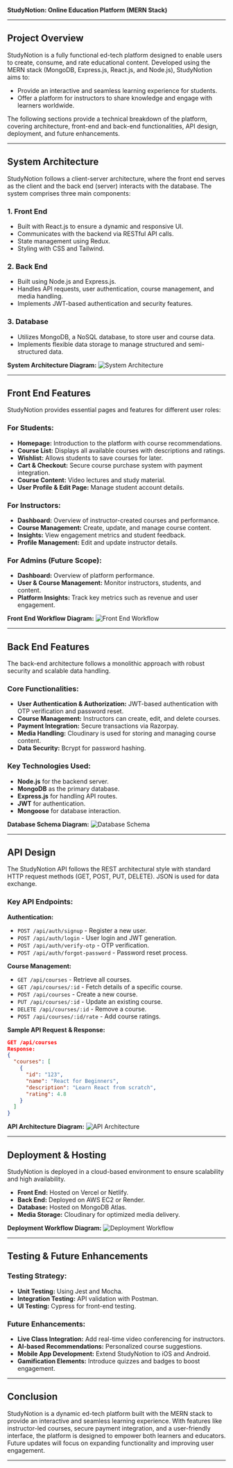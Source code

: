 **StudyNotion: Online Education Platform (MERN Stack)**

---

## **Project Overview**
StudyNotion is a fully functional ed-tech platform designed to enable users to create, consume, and rate educational content. Developed using the MERN stack (MongoDB, Express.js, React.js, and Node.js), StudyNotion aims to:

- Provide an interactive and seamless learning experience for students.
- Offer a platform for instructors to share knowledge and engage with learners worldwide.

The following sections provide a technical breakdown of the platform, covering architecture, front-end and back-end functionalities, API design, deployment, and future enhancements.

---

## **System Architecture**
StudyNotion follows a client-server architecture, where the front end serves as the client and the back end (server) interacts with the database. The system comprises three main components:

### **1. Front End**
- Built with React.js to ensure a dynamic and responsive UI.
- Communicates with the backend via RESTful API calls.
- State management using Redux.
- Styling with CSS and Tailwind.

### **2. Back End**
- Built using Node.js and Express.js.
- Handles API requests, user authentication, course management, and media handling.
- Implements JWT-based authentication and security features.

### **3. Database**
- Utilizes MongoDB, a NoSQL database, to store user and course data.
- Implements flexible data storage to manage structured and semi-structured data.

**System Architecture Diagram:**
![System Architecture](https://example.com/system-architecture-diagram.png)

---

## **Front End Features**
StudyNotion provides essential pages and features for different user roles:

### **For Students:**
- **Homepage:** Introduction to the platform with course recommendations.
- **Course List:** Displays all available courses with descriptions and ratings.
- **Wishlist:** Allows students to save courses for later.
- **Cart & Checkout:** Secure course purchase system with payment integration.
- **Course Content:** Video lectures and study material.
- **User Profile & Edit Page:** Manage student account details.

### **For Instructors:**
- **Dashboard:** Overview of instructor-created courses and performance.
- **Course Management:** Create, update, and manage course content.
- **Insights:** View engagement metrics and student feedback.
- **Profile Management:** Edit and update instructor details.

### **For Admins (Future Scope):**
- **Dashboard:** Overview of platform performance.
- **User & Course Management:** Monitor instructors, students, and content.
- **Platform Insights:** Track key metrics such as revenue and user engagement.

**Front End Workflow Diagram:**
![Front End Workflow](https://example.com/front-end-diagram.png)

---

## **Back End Features**
The back-end architecture follows a monolithic approach with robust security and scalable data handling.

### **Core Functionalities:**
- **User Authentication & Authorization:** JWT-based authentication with OTP verification and password reset.
- **Course Management:** Instructors can create, edit, and delete courses.
- **Payment Integration:** Secure transactions via Razorpay.
- **Media Handling:** Cloudinary is used for storing and managing course content.
- **Data Security:** Bcrypt for password hashing.

### **Key Technologies Used:**
- **Node.js** for the backend server.
- **MongoDB** as the primary database.
- **Express.js** for handling API routes.
- **JWT** for authentication.
- **Mongoose** for database interaction.

**Database Schema Diagram:**
![Database Schema](https://example.com/database-schema.png)

---

## **API Design**
The StudyNotion API follows the REST architectural style with standard HTTP request methods (GET, POST, PUT, DELETE). JSON is used for data exchange.

### **Key API Endpoints:**

**Authentication:**
- `POST /api/auth/signup` - Register a new user.
- `POST /api/auth/login` - User login and JWT generation.
- `POST /api/auth/verify-otp` - OTP verification.
- `POST /api/auth/forgot-password` - Password reset process.

**Course Management:**
- `GET /api/courses` - Retrieve all courses.
- `GET /api/courses/:id` - Fetch details of a specific course.
- `POST /api/courses` - Create a new course.
- `PUT /api/courses/:id` - Update an existing course.
- `DELETE /api/courses/:id` - Remove a course.
- `POST /api/courses/:id/rate` - Add course ratings.

**Sample API Request & Response:**
```json
GET /api/courses
Response:
{
  "courses": [
    {
      "id": "123",
      "name": "React for Beginners",
      "description": "Learn React from scratch",
      "rating": 4.8
    }
  ]
}
```

**API Architecture Diagram:**
![API Architecture](https://example.com/api-architecture.png)

---

## **Deployment & Hosting**
StudyNotion is deployed in a cloud-based environment to ensure scalability and high availability.

- **Front End:** Hosted on Vercel or Netlify.
- **Back End:** Deployed on AWS EC2 or Render.
- **Database:** Hosted on MongoDB Atlas.
- **Media Storage:** Cloudinary for optimized media delivery.

**Deployment Workflow Diagram:**
![Deployment Workflow](https://example.com/deployment-diagram.png)

---

## **Testing & Future Enhancements**

### **Testing Strategy:**
- **Unit Testing:** Using Jest and Mocha.
- **Integration Testing:** API validation with Postman.
- **UI Testing:** Cypress for front-end testing.

### **Future Enhancements:**
- **Live Class Integration:** Add real-time video conferencing for instructors.
- **AI-based Recommendations:** Personalized course suggestions.
- **Mobile App Development:** Extend StudyNotion to iOS and Android.
- **Gamification Elements:** Introduce quizzes and badges to boost engagement.

---

## **Conclusion**
StudyNotion is a dynamic ed-tech platform built with the MERN stack to provide an interactive and seamless learning experience. With features like instructor-led courses, secure payment integration, and a user-friendly interface, the platform is designed to empower both learners and educators. Future updates will focus on expanding functionality and improving user engagement.

---

